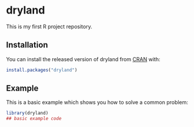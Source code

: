 
# dryland

<!-- badges: start -->
<!-- badges: end -->

This is my first R project repository.

## Installation

You can install the released version of dryland from [CRAN](https://CRAN.R-project.org) with:

``` r
install.packages("dryland")
```

## Example

This is a basic example which shows you how to solve a common problem:

``` r
library(dryland)
## basic example code
```

